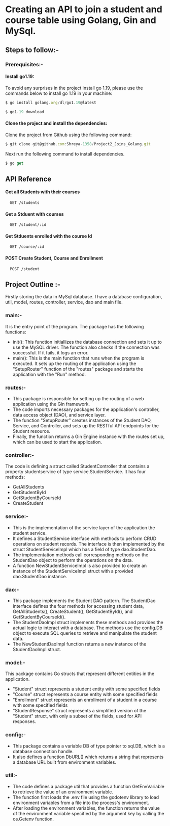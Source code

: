 # Creating an API to join a student and course table using Golang, Gin and MySql.

## Steps to follow:-

### Prerequisites:-

#### Install go1.19:
To avoid any surprises in the project install go 1.19, please use the commands below to install go 1.19 in your machine:

```javascript
$ go install golang.org/dl/go1.19@latest

$ go1.19 download
```

#### Clone the project and install the dependencies:
Clone the project from Github using the following command:

```javascript
$ git clone git@github.com:Shreya-1358/Project2_Joins_Golang.git
```

Next run the following command to install dependencies.

```javascript
$ go get
```

## API Reference

#### Get all Students with their courses

```http
  GET /students
```

#### Get a Stduent with courses

```http
  GET /student/:id
```

#### Get Stduents enrolled with the course Id

```http
  GET /course/:id
```

#### POST Create Student, Course and Enrollment

```http
  POST /student
```

## Project Outline :-
Firstly storing the data in MySql database. I have a database configuration, util, model, routes, controller, service, dao and main file.

### main:- 
It is the entry point of the program. The package has the following functions:
* init(): This function initiallizes the database connection and sets it up to use the MySQL driver. The function also checks if the connection was successful. If it fails, it logs an error.
* main(): This is the main function that runs when the program is executed. It sets up the routing of the application using the "SetupRouter" function of the "routes" package and starts the application with the "Run" method.

### routes:- 
* This package is responsible for setting up the routing of a web application using the Gin framework.
* The code imports necessary packages for the application's controller, data access object (DAO), and service layer.
* The function "SetupRouter" creates instances of the Student DAO, Service, and Controller, and sets up the RESTful API endpoints for the Student resource.
* Finally, the function returns a Gin Engine instance with the routes set up, which can be used to start the application.

### controller:- 
The code is defining a struct called StudentController that contains a property studentservice of type service.StudentService. It has four methods:
* GetAllStudents
* GetStudentById
* GetStudentByCourseId
* CreateStudent

### service:- 
* This is the implementation of the service layer of the application the student service. 
* It defines a StudentService interface with methods to perform CRUD operations on student records. The interface is then implemented by the struct StudentServiceImpl which has a field of type dao.StudentDao. 
* The implementation methods call corresponding methods on the StudentDao object to perform the operations on the data. 
* A function NewStudentServiceImpl is also provided to create an instance of the StudentServiceImpl struct with a provided dao.StudentDao instance.

### dao:- 
* This package implements the Student DAO pattern. The StudentDao interface defines the four methods for accessing student data, GetAllStudents(), CreateStudent(), GetStudentById(), and GetStudentByCourseId(). 
* The StudentDaoImpl struct implements these methods and provides the actual logic to interact with a database. The methods use the config.DB object to execute SQL queries to retrieve and manipulate the student data.
* The NewStudentDaoImpl function returns a new instance of the StudentDaoImpl struct.

### model:- 
This package contains Go structs that represent different entities in the application.
* "Student" struct represents a student entity with some specified fields
* "Course" struct represents a course entity with some specified fields
* "Enrollment" struct represents an enrollment of a student in a course with some specified fields
* "StudentResponse" struct represents a simplified version of the "Student" struct, with only a subset of the fields, used for API responses.

### config:- 
* This package contains a variable DB of type pointer to sql.DB, which is a database connection handle. 
* It also defines a function DbURL() which returns a string that represents a database URL built from environment variables.

### util:- 
* The code defines a package util that provides a function GetEnvVariable to retrieve the value of an environment variable.
* The function first loads the .env file using the godotenv library to load environment variables from a file into the process's environment.
* After loading the environment variables, the function returns the value of the environment variable specified by the argument key by calling the os.Getenv function.

